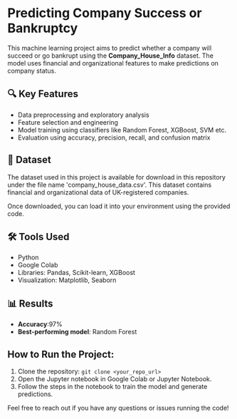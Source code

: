 # Predicting Company Success or Bankruptcy

This machine learning project aims to predict whether a company will succeed or go bankrupt using the **Company_House_Info** dataset. The model uses financial and organizational features to make predictions on company status.

## 🔍 Key Features
- Data preprocessing and exploratory analysis
- Feature selection and engineering
- Model training using classifiers like Random Forest, XGBoost, SVM etc.
- Evaluation using accuracy, precision, recall, and confusion matrix

## 📁 Dataset
The dataset used in this project is available for download in this repository under the file name 'company_house_data.csv'. This dataset contains financial and organizational data of UK-registered companies. 
 

Once downloaded, you can load it into your environment using the provided code.


## 🛠️ Tools Used
- Python
- Google Colab
- Libraries: Pandas, Scikit-learn, XGBoost
- Visualization: Matplotlib, Seaborn

## 📊 Results
- **Accuracy**:97%
- **Best-performing model**: Random Forest

## How to Run the Project:
1. Clone the repository: `git clone <your_repo_url>`
2. Open the Jupyter notebook in Google Colab or Jupyter Notebook.
3. Follow the steps in the notebook to train the model and generate predictions.

Feel free to reach out if you have any questions or issues running the code!
